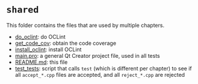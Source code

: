# `shared`

This folder contains the files that are used by multiple chapters.

 * [do_oclint](do_oclint): do OCLint
 * [get_code_cov](get_code_cov): obtain the code coverage 
 * [install_oclint](install_oclint): install OCLint
 * [main.pro](main.pro): a general Qt Creator project file, used in all tests
 * [README.md](README.md): this file
 * [test_tests](test_tests): script that calls `test` (which is different per chapter) to see if all `accept_*.cpp` files are accepted, and all `reject_*.cpp` are rejected

